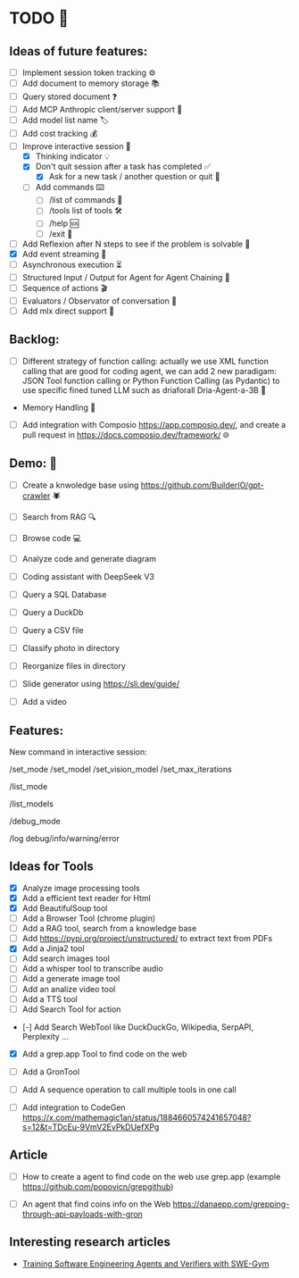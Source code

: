 # TODO 🎉

## Ideas of future features:

- [ ] Implement session token tracking ⚙️
- [ ] Add document to memory storage 📚
- [ ] Query stored document ❓
- [ ] Add MCP Anthropic client/server support 🤝
- [ ] Add model list name 🏷️ 
- [ ] Add cost tracking 💰
- [ ] Improve interactive session 💬
    - [X] Thinking indicator 💡
    - [X] Don't quit session after a task has completed ✅
        - [X] Ask for a new task / another question or quit 🔄
    - [ ] Add commands ⌨️
        - [ ] /list of commands 📜
        - [ ] /tools list of tools 🛠️
        - [ ] /help 🆘
        - [ ] /exit 🚪
- [ ] Add Reflexion after N steps to see if the problem is solvable 🤔
- [X] Add event streaming 📡
- [ ] Asynchronous execution ⏳
- [ ] Structured Input / Output for Agent for Agent Chaining 🔗 
- [ ] Sequence of actions 🎬
- [ ] Evaluators / Observator of conversation 👀
- [ ] Add mlx direct support 🚀

## Backlog:

- [ ] Different strategy of function calling: actually we use XML function calling that are good for coding agent, we can add 2 new paradigam: JSON Tool function calling or Python Function Calling (as Pydantic) to use specific fined tuned LLM such as driaforall Dria-Agent-a-3B 🤖
- Memory Handling 🧠 
- [ ] Add integration with Composio https://app.composio.dev/, and create a pull request in https://docs.composio.dev/framework/ 🌐 


## Demo: 🚀

- [ ] Create a knwoledge base using https://github.com/BuilderIO/gpt-crawler 🕷️ 
- [ ] Search from RAG 🔍
- [ ] Browse code 💻 
- [ ] Analyze code and generate diagram
- [ ] Coding assistant with DeepSeek V3
- [ ] Query a SQL Database
- [ ] Query a DuckDb 
- [ ] Query a CSV file
- [ ] Classify photo in directory
- [ ] Reorganize files in directory
- [ ] Slide generator using https://sli.dev/guide/ 
- [ ] Add a video


## Features:

New command in interactive session:

/set_mode 
/set_model
/set_vision_model
/set_max_iterations

/list_mode

/list_models

/debug_mode

/log debug/info/warning/error


## Ideas for Tools

- [X] Analyze image processing tools
- [X] Add a efficient text reader for Html
- [X] Add BeautifulSoup tool
- [ ] Add a Browser Tool (chrome plugin)
- [ ] Add a RAG tool, search from a knowledge base
- [ ] Add https://pypi.org/project/unstructured/ to extract text from PDFs
- [X] Add a Jinja2 tool
- [ ] Add search images tool
- [ ] Add a whisper tool to transcribe audio
- [ ] Add a generate image tool
- [ ] Add an analize video tool
- [ ] Add a TTS tool
- [ ] Add Search Tool for action
- [-] Add Search WebTool like DuckDuckGo, Wikipedia, SerpAPI, Perplexity ...
- [X] Add a grep.app Tool to find code on the web
- [ ] Add a GronTool 
- [ ] Add A sequence operation to call multiple tools in one call
- [ ] Add integration to CodeGen https://x.com/mathemagic1an/status/1884660574241657048?s=12&t=TDcEu-9VmV2EvPkDUefXPg 




## Article

- [ ] How to create a agent to find code on the web use grep.app (example https://github.com/popovicn/grepgithub)
- [ ] An agent that find coins info on the Web https://danaepp.com/grepping-through-api-payloads-with-gron 



## Interesting research articles

- [Training Software Engineering Agents and Verifiers with SWE-Gym](https://arxiv.org/pdf/2412.21139)